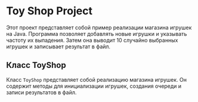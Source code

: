 # Toy Shop Project

Этот проект представляет собой пример реализации магазина игрушек на Java. Программа позволяет добавлять новые игрушки и указывать частоту их выпадения. Затем она выводит 10 случайно выбранных игрушек и записывает результат в файл.

## Класс ToyShop

Класс `ToyShop` представляет собой реализацию магазина игрушек. Он содержит методы для инициализации игрушек, создания очереди и записи результатов в файл.


